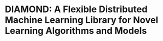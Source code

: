 
# DIAMOND: A Flexible Distributed Machine Learning Library for Novel Learning Algorithms and Models

